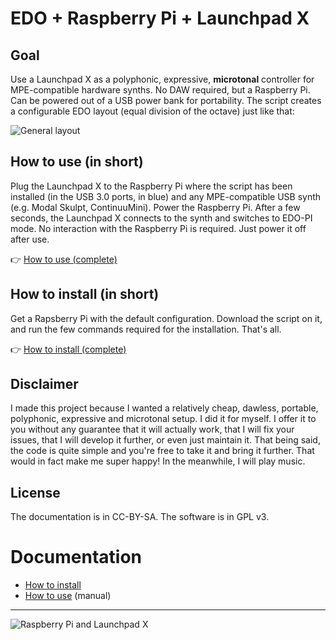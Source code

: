 # EDO + Raspberry Pi + Launchpad X

## Goal

Use a Launchpad X as a polyphonic, expressive, **microtonal** controller for MPE-compatible hardware synths. No DAW required, but a Raspberry Pi. Can be powered out of a USB power bank for portability. The script creates a configurable EDO layout (equal division of the octave) just like that:

![General layout](https://github.com/jacomyma/edo-pi-lpx/blob/master/resources/Artboard%2013%20-%2072%20ppi.png?raw=true)

## How to use (in short)

Plug the Launchpad X to the Raspberry Pi where the script has been installed (in the USB 3.0 ports, in blue) and any MPE-compatible USB synth (e.g. Modal Skulpt, ContinuuMini). Power the Raspberry Pi. After a few seconds, the Launchpad X connects to the synth and switches to EDO-PI mode. No interaction with the Raspberry Pi is required. Just power it off after use.

👉 [How to use (complete)](https://github.com/jacomyma/edo-pi-lpx/wiki/How-to-use)

## How to install (in short)

Get a Rapsberry Pi with the default configuration. Download the script on it, and run the few commands required for the installation. That's all.

👉 [How to install (complete)](https://github.com/jacomyma/edo-pi-lpx/wiki/How-to-install)

## Disclaimer

I made this project because I wanted a relatively cheap, dawless, portable, polyphonic, expressive and microtonal setup. I did it for myself. I offer it to you without any guarantee that it will actually work, that I will fix your issues, that I will develop it further, or even just maintain it. That being said, the code is quite simple and you're free to take it and bring it further. That would in fact make me super happy! In the meanwhile, I will play music.

## License

The documentation is in CC-BY-SA. The software is in GPL v3.

# Documentation

* [How to install](https://github.com/jacomyma/edo-pi-lpx/wiki/How-to-install)
* [How to use](https://github.com/jacomyma/edo-pi-lpx/wiki/How-to-use) (manual)

---

![Raspberry Pi and Launchpad X](https://github.com/jacomyma/edo-pi-lpx/blob/master/resources/EDO-PI-LPX-photo.jpg?raw=true)
